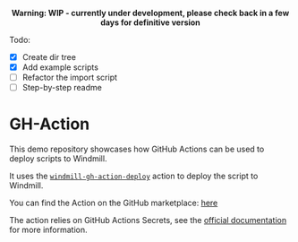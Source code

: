 <p align=center> <b> Warning: WIP - currently under development, please check back in a few days for definitive version </b> </p>

Todo: 

- [x] Create dir tree
- [x] Add example scripts
- [ ] Refactor the import script
- [ ] Step-by-step readme

# GH-Action

This demo repository showcases how GitHub Actions can be used to deploy scripts
to Windmill.

It uses the 
[`windmill-gh-action-deploy`](https://github.com/windmill-labs/windmill-gh-action-deploy)
action to deploy the script to Windmill.

You can find the Action on the GitHub marketplace: 
[here](https://github.com/marketplace/actions/deploy-to-windmill-dev)

The action relies on GitHub Actions Secrets, see the 
[official documentation](https://docs.github.com/en/rest/actions/secrets) for
more information.
